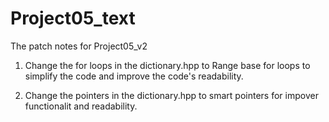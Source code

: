 # Project05_text

The patch notes for Project05_v2

1. Change the for loops in the dictionary.hpp to Range base for loops to simplify the code and improve the code's readability.

2. Change the pointers in the dictionary.hpp to smart pointers for impover functionalit and readability.


